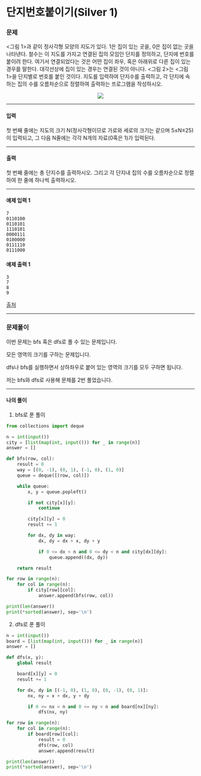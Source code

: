 # 단지번호붙이기(Silver 1)

### 문제

<그림 1>과 같이 정사각형 모양의 지도가 있다. 1은 집이 있는 곳을, 0은 집이 없는 곳을 나타낸다. 철수는 이 지도를 가지고 연결된 집의 모임인 단지를 정의하고, 단지에 번호를 붙이려 한다. 여기서 연결되었다는 것은 어떤 집이 좌우, 혹은 아래위로 다른 집이 있는 경우를 말한다. 대각선상에 집이 있는 경우는 연결된 것이 아니다. <그림 2>는 <그림 1>을 단지별로 번호를 붙인 것이다. 지도를 입력하여 단지수를 출력하고, 각 단지에 속하는 집의 수를 오름차순으로 정렬하여 출력하는 프로그램을 작성하시오.   

<p align="center">
    <img src="https://onlinejudgeimages.s3-ap-northeast-1.amazonaws.com/upload/images/ITVH9w1Gf6eCRdThfkegBUSOKd.png">
</p>

---

#### 입력

첫 번째 줄에는 지도의 크기 N(정사각형이므로 가로와 세로의 크기는 같으며 5≤N≤25)이 입력되고, 그 다음 N줄에는 각각 N개의 자료(0혹은 1)가 입력된다.

---

#### 출력

첫 번째 줄에는 총 단지수를 출력하시오. 그리고 각 단지내 집의 수를 오름차순으로 정렬하여 한 줄에 하나씩 출력하시오.

---

#### 예제 입력 1
~~~
7
0110100
0110101
1110101
0000111
0100000
0111110
0111000
~~~

#### 예제 출력 1
~~~
3
7
8
9
~~~

[출처](https://www.acmicpc.net/problem/2667)

---

### 문제풀이

이번 문제는 bfs 혹은 dfs로 풀 수 있는 문제입니다.   

모든 영역의 크기를 구하는 문제입니다.   

dfs나 bfs를 실행하면서 상하좌우로 붙어 있는 영역의 크기를 모두 구하면 됩니다.   

저는 bfs와 dfs로 사용해 문제를 2번 풀었습니다.   

---

#### 나의 풀이

1. bfs로 푼 풀이
~~~python
from collections import deque

n = int(input())
city = [list(map(int, input())) for _ in range(n)]
answer = []

def bfs(row, col):
    result = 0
    way = [(0, -1), (0, 1), (-1, 0), (1, 0)]
    queue = deque([(row, col)])

    while queue:
        x, y = queue.popleft()

        if not city[x][y]:
            continue

        city[x][y] = 0
        result += 1

        for dx, dy in way:
            dx, dy = dx + x, dy + y

            if 0 <= dx < n and 0 <= dy < n and city[dx][dy]:
                queue.append((dx, dy))

    return result

for row in range(n):
    for col in range(n):
        if city[row][col]:
            answer.append(bfs(row, col))

print(len(answer))
print(*sorted(answer), sep='\n')
~~~

2. dfs로 푼 풀이
~~~python
n = int(input())
board = [list(map(int, input())) for _ in range(n)]
answer = []

def dfs(x, y):
    global result

    board[x][y] = 0
    result += 1

    for dx, dy in [(-1, 0), (1, 0), (0, -1), (0, 1)]:
        nx, ny = x + dx, y + dy

        if 0 <= nx < n and 0 <= ny < n and board[nx][ny]:
            dfs(nx, ny)

for row in range(n):
    for col in range(n):
        if board[row][col]:
            result = 0
            dfs(row, col)
            answer.append(result)

print(len(answer))
print(*sorted(answer), sep='\n')
~~~


